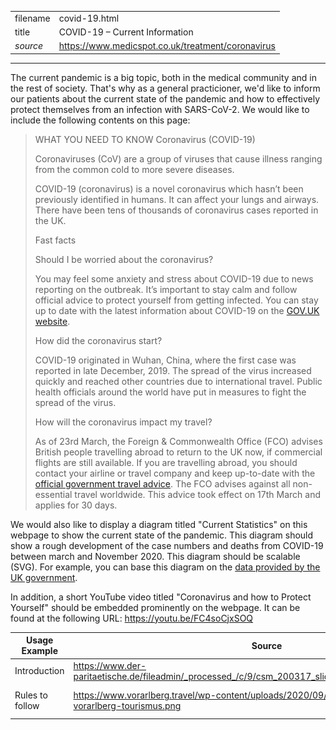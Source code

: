|          |                                       |
|----------|---------------------------------------------------|
| filename | covid-19.html                                     |
| title    | COVID-19 &ndash; Current Information              |
| *source* | https://www.medicspot.co.uk/treatment/coronavirus |
----------------------------------------------------------------

The current pandemic is a big topic, both in the medical community and in the rest of society. That's why as a general practicioner, we'd like to inform our patients about the current state of the pandemic and how to effectively protect themselves from an infection with SARS-CoV-2. We would like to include the following contents on this page:

> WHAT YOU NEED TO KNOW
> Coronavirus (COVID-19)
> 
> Coronaviruses (CoV) are a group of viruses that cause illness ranging from the common cold to more severe diseases.
> 
> COVID-19 (coronavirus) is a novel coronavirus which hasn’t been previously identified in humans. It can affect your lungs and airways. There have been tens of thousands of coronavirus cases reported in the UK.
> 
> Fast facts
> 
> Should I be worried about the coronavirus?
> 
> You may feel some anxiety and stress about COVID-19 due to news reporting on the outbreak. It’s important to stay calm and follow official advice to protect yourself from getting infected. You can stay up to date with the latest information about COVID-19 on the [GOV.UK website](https://www.gov.uk/coronavirus).
> 
> How did the coronavirus start?
> 
> COVID-19 originated in Wuhan, China, where the first case was reported in late December, 2019. The spread of the virus increased quickly and reached other countries due to international travel. Public health officials around the world have put in measures to fight the spread of the virus.
> 
> How will the coronavirus impact my travel?
> 
> As of 23rd March, the Foreign & Commonwealth Office (FCO) advises British people travelling abroad to return to the UK now, if commercial flights are still available. If you are travelling abroad, you should contact your airline or travel company and keep up-to-date with the [official government travel advice](https://www.gov.uk/foreign-travel-advice). The FCO advises against all non-essential travel worldwide. This advice took effect on 17th March and applies for 30 days.

We would also like to display a diagram titled "Current Statistics" on this webpage to show the current state of the pandemic. This diagram should show a rough development of the case numbers and deaths from COVID-19 between march and November 2020. This diagram should be scalable (SVG). For example, you can base this diagram on the [data provided by the UK government](https://coronavirus.data.gov.uk).

In addition, a short YouTube video titled "Coronavirus and how to Protect Yourself" should be embedded prominently on the webpage. It can be found at the following URL: https://youtu.be/FC4soCjxSOQ


| Usage Example   | Source                                                                                                   | Image                             |
|-----------------|----------------------------------------------------------------------------------------------------------|-----------------------------------|
| Introduction    | https://www.der-paritaetische.de/fileadmin/_processed_/c/9/csm_200317_slider_corona_faq_08af9f6d2a.png   | ![Corona](../images/corona.png)   |
| Rules to follow | https://www.vorarlberg.travel/wp-content/uploads/2020/09/corona-icons-english-c-vorarlberg-tourismus.png | ![Corona Rules](corona-rules.png) |
